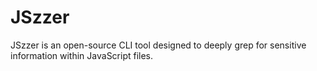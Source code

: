 # JSzzer
JSzzer is an open-source CLI tool designed to deeply grep for sensitive information within JavaScript files.

